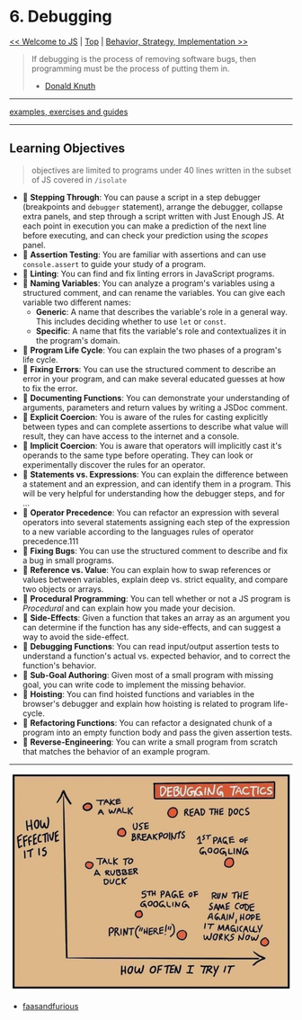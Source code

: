 # 6. Debugging

[&lt;&lt; Welcome to JS](../welcome-to-js/README.md) \| [Top](../README.md) \| [Behavior, Strategy, Implementation &gt;&gt;](../behavior-strategy-implementation/README.md)

> If debugging is the process of removing software bugs, then programming must
> be the process of putting them in.
>
> - [Donald Knuth](https://en.wikipedia.org/wiki/Donald_Knuth)

---

[examples, exercises and guides](https://github.com/HackYourFutureBelgium/debugging)

---

## Learning Objectives

> objectives are limited to programs under 40 lines written in the subset of JS covered in `/isolate`

- 🥚 **Stepping Through**: You can pause a script in a step debugger (breakpoints and `debugger` statement), arrange the debugger, collapse extra panels, and step through a script written with Just Enough JS. At each point in execution you can make a prediction of the next line before executing, and can check your prediction using the _scopes_ panel.
- 🥚 **Assertion Testing**: You are familiar with assertions and can use `console.assert` to guide your study of a program.
- 🥚 **Linting**: You can find and fix linting errors in JavaScript programs.
- 🥚 **Naming Variables**: You can analyze a program's variables using a structured comment, and can rename the variables. You can give each variable two different names:
  - **Generic**: A name that describes the variable's role in a general way. This includes deciding whether to use `let` or `const`.
  - **Specific**: A name that fits the variable's role and contextualizes it in the program's domain.
- 🥚 **Program Life Cycle**: You can explain the two phases of a program's life cycle.
- 🥚 **Fixing Errors**: You can use the structured comment to describe an error in your program, and can make several educated guesses at how to fix the error.
- 🥚 **Documenting Functions**: You can demonstrate your understanding of arguments, parameters and return values by writing a JSDoc comment.
- 🐣 **Explicit Coercion**: You is aware of the rules for casting explicitly between types and can complete assertions to describe what value will result, they can have access to the internet and a console.
- 🐣 **Implicit Coercion**: You is aware that operators will implicitly cast it's operands to the same type before operating. They can look or experimentally discover the rules for an operator.
- 🐣 **Statements vs. Expressions**: You can explain the difference between a statement and an expression, and can identify them in a program. This will be very helpful for understanding how the debugger steps, and for ...
- 🐣 **Operator Precedence**: You can refactor an expression with several operators into several statements assigning each step of the expression to a new variable according to the languages rules of operator precedence.111
- 🐣 **Fixing Bugs**: You can use the structured comment to describe and fix a bug in small programs.
- 🐣 **Reference vs. Value**: You can explain how to swap references or values between variables, explain deep vs. strict equality, and compare two objects or arrays.
- 🐣 **Procedural Programming**: You can tell whether or not a JS program is _Procedural_ and can explain how you made your decision.
- 🐣 **Side-Effects**: Given a function that takes an array as an argument you can determine if the function has any side-effects, and can suggest a way to avoid the side-effect.
- 🐣 **Debugging Functions**: You can read input/output assertion tests to understand a function's actual vs. expected behavior, and to correct the function's behavior.
- 🐥 **Sub-Goal Authoring**: Given most of a small program with missing goal, you can write code to implement the missing behavior.
- 🐥 **Hoisting**: You can find hoisted functions and variables in the browser's debugger and explain how hoisting is related to program life-cycle.
- 🐔 **Refactoring Functions**: You can refactor a designated chunk of a program into an empty function body and pass the given assertion tests.
- 🐔 **Reverse-Engineering**: You can write a small program from scratch that matches the behavior of an example program.

---

![Debugging Tactics](./assets/faasandfurious-debugging.png)

- [faasandfurious](https://faasandfurious.com/71)
